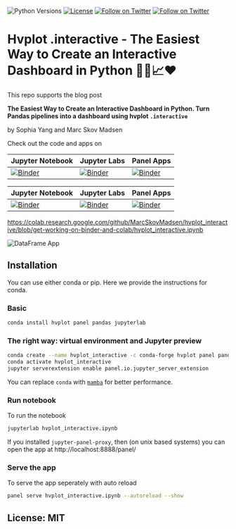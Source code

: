 ![Python Versions](https://img.shields.io/badge/python-3.7%20%7C%203.8%20%7C%203.9-blue) [![License](https://img.shields.io/badge/License-MIT-blue.svg)](https://opensource.org/licenses/MIT) [![Follow on Twitter](https://img.shields.io/twitter/follow/sophiamyang.svg?style=social)](https://twitter.com/sophiamyang) [![Follow on Twitter](https://img.shields.io/twitter/follow/MarcSkovMadsen.svg?style=social)](https://twitter.com/MarcSkovMadsen)

# Hvplot .interactive - The Easiest Way to Create an Interactive Dashboard in Python 🐍🐼📈❤️

This repo supports the blog post

**The Easiest Way to Create an Interactive Dashboard in Python. Turn Pandas pipelines into a
dashboard using hvplot `.interactive`**

by Sophia Yang and Marc Skov Madsen

Check out the code and apps on

| Jupyter Notebook | Jupyter Labs | Panel Apps |
| - | - | - |
| [![Binder](https://mybinder.org/badge_logo.svg)](https://mybinder.org/v2/gh/marcskovmadsen/hvplot_interactive/HEAD?filepath=hvplot_interactive.ipynb) | [![Binder](https://mybinder.org/badge_logo.svg)](https://mybinder.org/v2/gh/marcskovmadsen/hvplot_interactive/HEAD?urlpath=lab/tree/hvplot_interactive.ipynb) | [![Binder](https://mybinder.org/badge_logo.svg)](https://mybinder.org/v2/gh/marcskovmadsen/hvplot_interactive/HEAD?urlpath=panel) |

| Jupyter Notebook | Jupyter Labs | Panel Apps |
| - | - | - |
| [![Binder](https://mybinder.org/badge_logo.svg)](https://mybinder.org/v2/gh/marcskovmadsen/hvplot_interactive/get-working-on-binder-and-colab?filepath=hvplot_interactive.ipynb) | [![Binder](https://mybinder.org/badge_logo.svg)](https://mybinder.org/v2/gh/marcskovmadsen/hvplot_interactive/get-working-on-binder-and-colab?urlpath=lab/tree/hvplot_interactive.ipynb) | [![Binder](https://mybinder.org/badge_logo.svg)](https://mybinder.org/v2/gh/marcskovmadsen/hvplot_interactive/get-working-on-binder-and-colab?urlpath=panel) |

https://colab.research.google.com/github/MarcSkovMadsen/hvplot_interactive/blob/get-working-on-binder-and-colab/hvplot_interactive.ipynb

![DataFrame App](assets/easy-dataframe-exploration.gif)

## Installation

You can use either conda or pip. Here we provide the instructions for conda.

### Basic

```bash
conda install hvplot panel pandas jupyterlab
```

### The right way: virtual environment and Jupyter preview

```bash
conda create --name hvplot_interactive -c conda-forge hvplot panel pandas jupyterlab jupyter-panel-proxy
conda activate hvplot_interactive
jupyter serverextension enable panel.io.jupyter_server_extension
```

You can replace `conda` with [`mamba`](https://github.com/mamba-org/mamba) for better performance.

### Run notebook

To run the notebook

```bash
jupyterlab hvplot_interactive.ipynb
```

If you installed `jupyter-panel-proxy`, then (on unix based systems) you can open the app at
http://localhost:8888/panel/

### Serve the app

To serve the app seperately with auto reload

```bash
panel serve hvplot_interactive.ipynb --autoreload --show
```

## License: MIT
